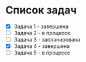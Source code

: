 # Список задач

- [x] Задача 1 - завершена
- [ ] Задача 2 - в процессе
- [ ] Задача 3 - запланирована
- [x] Задача 4 - завершена
- [ ] Задача 5 - в процессе
